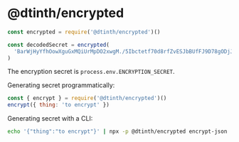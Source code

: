 # @dtinth/encrypted

```js
const encrypted = require('@dtinth/encrypted')()

const decodedSecret = encrypted(
  'BarWjHyYfhOowXguGxMQiUrMpDO2xwgM./5Ibctetf70d8rfZvESJbBUfFJ9D78gODjJqxXPFAfPbpfc='
)
```

The encryption secret is `process.env.ENCRYPTION_SECRET`.

Generating secret programmatically:

```js
const { encrypt } = require('@dtinth/encrypted')()
encrypt({ thing: 'to encrypt' })
```

Generating secret with a CLI:

```sh
echo '{"thing":"to encrypt"}' | npx -p @dtinth/encrypted encrypt-json
```
